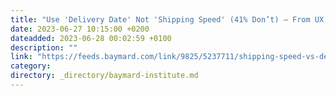 ```yaml
---
title: "Use 'Delivery Date' Not 'Shipping Speed' (41% Don’t) — From UX Research to Implementation Roadmap"
date: 2023-06-27 10:15:00 +0200
dateadded: 2023-06-28 00:02:59 +0100
description: ""
link: "https://feeds.baymard.com/link/9825/5237711/shipping-speed-vs-delivery-date"
category:
directory: _directory/baymard-institute.md
---
```

